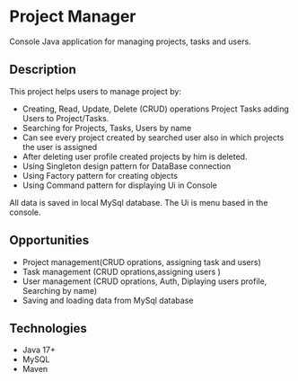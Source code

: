 # Project Manager

Console Java application for managing projects, tasks and users.

## Description

This project helps users to manage project by:
- Creating, Read, Update, Delete (CRUD) operations Project Tasks adding Users to Project/Tasks.
- Searching for Projects, Tasks, Users by name
- Can see every project created by searched user also in which projects the user is assigned
- After deleting user profile created projects by him is deleted.
- Using Singleton design pattern for DataBase connection
- Using Factory pattern for creating objects
- Using Command pattern for displaying Ui in Console

All data is saved in local MySql database.
The Ui is menu based in the console.

## Opportunities

- Project management(CRUD oprations, assigning task and users)
- Task management (CRUD oprations,assigning users )  
- User management  (CRUD oprations, Auth, Diplaying users profile, Searching by name)
- Saving and loading data from MySql database  

## Technologies

- Java 17+  
- MySQL 
- Maven 

